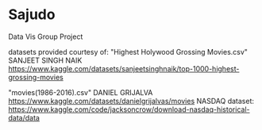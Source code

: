 # Sajudo
Data Vis Group Project


datasets provided courtesy of:
"Highest Holywood Grossing Movies.csv"
SANJEET SINGH NAIK
https://www.kaggle.com/datasets/sanjeetsinghnaik/top-1000-highest-grossing-movies

"movies(1986-2016).csv"
DANIEL GRIJALVA
https://www.kaggle.com/datasets/danielgrijalvas/movies
NASDAQ dataset:
https://www.kaggle.com/code/jacksoncrow/download-nasdaq-historical-data/data
